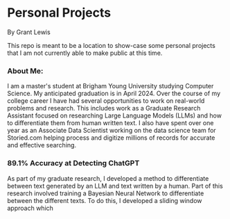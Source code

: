 # Personal Projects
By Grant Lewis

This repo is meant to be a location to show-case some personal projects that I am not currently able to make public at this time.

### About Me:
I am a master's student at Brigham Young University studying Computer Science.  My anticipated graduation is in April 2024.  Over the course of my college career I have had several opportunities to work on real-world problems and research.  This includes work as a Graduate Research Assistant focused on researching Large Language Models (LLMs) and how to differentiate them from human written text.  I also have spent over one year as an Associate Data Scientist working on the data science team for Storied.com helping process and digitize millions of records for accurate and effective searching. 

### 89.1% Accuracy at Detecting ChatGPT 

As part of my graduate research, I developed a method to differentiate between text generated by an LLM and text written by a human.  Part of this research involved training a Bayesian Neural Network to differentiate between the different texts.  To do this, I developed a sliding window approach which




